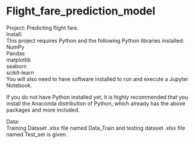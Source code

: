# Flight_fare_prediction_model
Project: Predicting flight fare.<br />
Install: <br />
This project requires Python and the following Python libraries installed:<br />
NumPy <br />
Pandas <br />
matplotlib <br />
seaborn <br />
scikit-learn <br />
You will also need to have software installed to run and execute a Jupyter Notebook. <br />

If you do not have Python installed yet, it is highly recommended that you install the Anaconda distribution of Python, which already has the above packages and more included. <br />

Data: <br />
Training Dataset .xlsx file named Data_Train and testing dataset .xlsx file named Test_set is given. <br />

